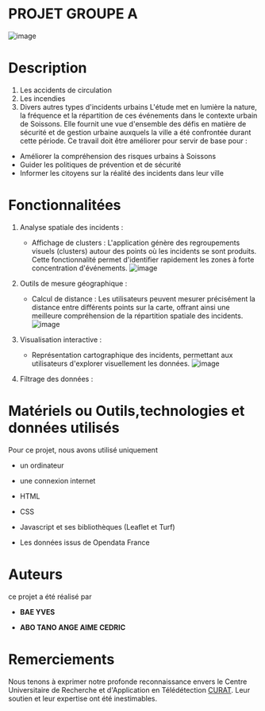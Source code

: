 # PROJET GROUPE A      
![image](https://github.com/user-attachments/assets/72ad1da5-bd3b-4fd5-9dc3-39a08b026ad8)

# Description 
[^1]: Ce projet vise à présenter une analyse détaillée des incidents urbains survenus dans la ville de Soissons, en France, au cours de l'année 2022. Il offre un panorama complet des différents types d'événements qui ont affecté la vie urbaine, notamment :
1. Les accidents de circulation
2. Les incendies
3. Divers autres types d'incidents urbains
L'étude met en lumière la nature, la fréquence et la répartition de ces événements dans le contexte urbain de Soissons. Elle fournit une vue d'ensemble des défis en matière de sécurité et de gestion urbaine auxquels la ville a été confrontée durant cette période.
Ce travail doit être améliorer pour servir de base pour :
- Améliorer la compréhension des risques urbains à Soissons
- Guider les politiques de prévention et de sécurité
- Informer les citoyens sur la réalité des incidents dans leur ville

# Fonctionnalitées
[^2]:Cette application web offre une gamme de fonctionnalités avancées pour l'analyse et la visualisation des incidents urbains à Soissons en 2022. Parmi ses principales caractéristiques :
1. Analyse spatiale des incidents :
   - Affichage de clusters : L'application génère des regroupements visuels (clusters) autour des points où les incidents se sont produits. Cette fonctionnalité permet d'identifier rapidement les zones à forte concentration d'événements.
![image](https://github.com/user-attachments/assets/fce23022-1ab2-4bca-8489-5df3f85614b5)
2. Outils de mesure géographique :
   - Calcul de distance : Les utilisateurs peuvent mesurer précisément la distance entre différents points sur la carte, offrant ainsi une meilleure compréhension de la répartition spatiale des incidents.
![image](https://github.com/user-attachments/assets/b99e705f-f9dd-41c8-a379-9645b3653664)
3. Visualisation interactive :
   - Représentation cartographique des incidents, permettant aux utilisateurs d'explorer visuellement les données.
![image](https://github.com/user-attachments/assets/ad92867b-bc02-4a75-bfe4-231bae1c0f26)

4. Filtrage des données :
[^3]: La plateforme fournit  des outils pour filtrer les incidents.
[^4]:![image](https://github.com/user-attachments/assets/de766d9b-2000-419d-95d8-b7808cd272e2) [^5] ![image](https://github.com/user-attachments/assets/fe893803-554b-4960-ad71-0f8159c45d18)
[^6]:Cette application combine ainsi des fonctionnalités de cartographie, d'analyse spatiale et d'outils de mesure pour offrir une exploration approfondie des incidents urbains à Soissons. Elle vise à fournir aux utilisateurs une compréhension claire et interactive de la distribution et des caractéristiques des événements survenus dans la ville en 2022.

# Matériels ou Outils,technologies et données utilisés
Pour ce projet, nous avons utilisé uniquement
+ un ordinateur
- une connexion internet
* HTML
+ CSS
- Javascript et ses bibliothèques (Leaflet et Turf)
* Les données issus de Opendata France

# Auteurs
ce projet a été réalisé par
+ **BAE YVES**
- **ABO TANO ANGE AIME CEDRIC**

# Remerciements
Nous tenons à exprimer notre profonde reconnaissance envers le Centre Universitaire de Recherche et d'Application en Télédétection [CURAT](https://curat-edu.org/admission-inscription/). Leur soutien et leur expertise ont été inestimables.

